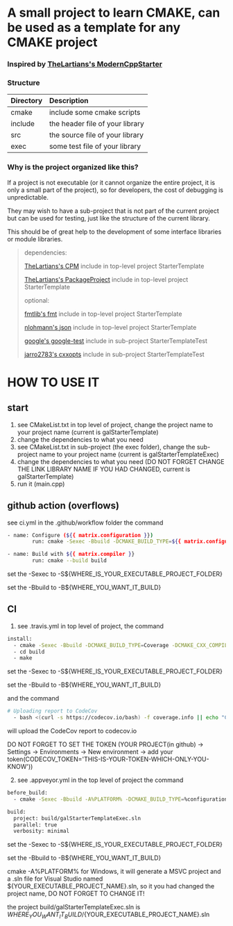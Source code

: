# A small project to learn CMAKE, can be used as a template for any CMAKE project

### Inspired by [TheLartians's ModernCppStarter](https://github.com/TheLartians/ModernCppStarter)

### Structure
| Directory          | Description                                    |
|:------------------ |:---------------------------------------------- |
| cmake              | include some cmake scripts                     |
| include            | the header file of your library                |
| src                | the source file of your library                |
| exec               | some test file of your library                 |

### Why is the project organized like this?
If a project is not executable (or it cannot organize the entire project, 
it is only a small part of the project), so for developers, 
the cost of debugging is unpredictable.

They may wish to have a sub-project that is not part of the current project but can be used for testing, 
just like the structure of the current library.

This should be of great help to the development of some interface libraries or module libraries.


> dependencies:
> 
> [TheLartians's CPM](https://github.com/TheLartians/CPM.cmake) include in top-level project StarterTemplate
> 
> [TheLartians's PackageProject](https://github.com/TheLartians/PackageProject.cmake) include in top-level project StarterTemplate
> 
> optional:
> 
> [fmtlib's fmt](https://github.com/fmtlib/fmt) include in top-level project StarterTemplate
> 
> [nlohmann's json](https://github.com/nlohmann/json) include in top-level project StarterTemplate
> 
> [google's google-test](https://github.com/google/googletest) include in sub-project StarterTemplateTest
> 
> [jarro2783's cxxopts](https://github.com/jarro2783/cxxopts) include in sub-project StarterTemplateTest

# HOW TO USE IT

## start
1. see CMakeList.txt in top level of project, change the project name to your project name (current is galStarterTemplate)
2. change the dependencies to what you need
3. see CMakeList.txt in sub-project (the exec folder), change the sub-project name to your project name (current is galStarterTemplateExec)
4. change the dependencies to what you need (DO NOT FORGET CHANGE THE LINK LIBRARY NAME IF YOU HAD CHANGED, current is galStarterTemplate)
5. run it (main.cpp)


## github action (overflows)
see ci.yml in the .github/workflow folder
the command
```bash
- name: Configure (${{ matrix.configuration }})
        run: cmake -Sexec -Bbuild -DCMAKE_BUILD_TYPE=${{ matrix.configuration }}

- name: Build with ${{ matrix.compiler }}
        run: cmake --build build
```
set the -Sexec to -S${WHERE_IS_YOUR_EXECUTABLE_PROJECT_FOLDER}

set the -Bbuild to -B${WHERE_YOU_WANT_IT_BUILD}


## CI
1. see .travis.yml in top level of project, the command
```bash
install:
  - cmake -Sexec -Bbuild -DCMAKE_BUILD_TYPE=Coverage -DCMAKE_CXX_COMPILER=$CXX_COMPILER
  - cd build
  - make
```
set the -Sexec to -S${WHERE_IS_YOUR_EXECUTABLE_PROJECT_FOLDER}

set the -Bbuild to -B${WHERE_YOU_WANT_IT_BUILD}

and the command
```bash
# Uploading report to CodeCov
  - bash <(curl -s https://codecov.io/bash) -f coverage.info || echo "Codecov did not collect coverage reports"
```
will upload the CodeCov report to codecov.io

DO NOT FORGET TO SET THE TOKEN (YOUR PROJECT(in github) -> Settings -> Environments -> New environment -> add your token(CODECOV_TOKEN='THIS-IS-YOUR-TOKEN-WHICH-ONLY-YOU-KNOW'))

2. see .appveyor.yml in the top level of project the command
```bash
before_build:
  - cmake -Sexec -Bbuild -A%PLATFORM% -DCMAKE_BUILD_TYPE=%configuration%

build:
  project: build/galStarterTemplateExec.sln
  parallel: true
  verbosity: minimal
```
set the -Sexec to -S${WHERE_IS_YOUR_EXECUTABLE_PROJECT_FOLDER}

set the -Bbuild to -B${WHERE_YOU_WANT_IT_BUILD}

cmake -A%PLATFORM% for Windows, it will generate a MSVC project and a .sln file for Visual Studio named ${YOUR_EXECUTABLE_PROJECT_NAME}.sln, so it you had changed the project name, 
DO NOT FORGET TO CHANGE IT!

the project build/galStarterTemplateExec.sln is ${WHERE_YOU_WANT_IT_BUILD}/${YOUR_EXECUTABLE_PROJECT_NAME}.sln

